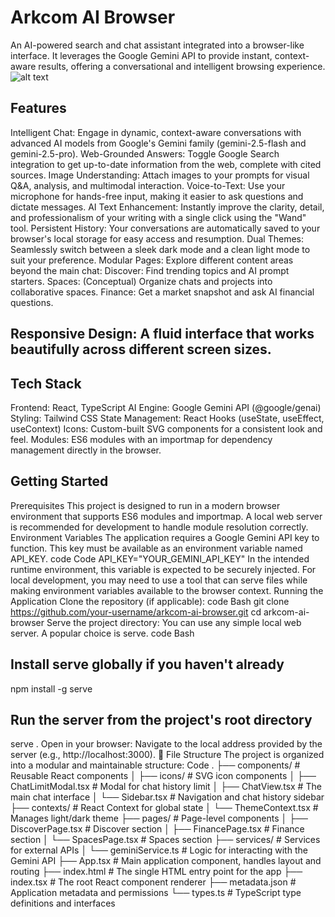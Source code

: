 # Arkcom AI Browser
An AI-powered search and chat assistant integrated into a browser-like interface. 
It leverages the Google Gemini API to provide instant, context-aware results, offering a conversational and intelligent browsing experience.
![alt text](https://storage.googleapis.com/aistudio-marketplace/project-arkcom-browser-screenshot.png)

## Features
Intelligent Chat: Engage in dynamic, context-aware conversations with advanced AI models from Google's Gemini family (gemini-2.5-flash and gemini-2.5-pro).
Web-Grounded Answers: Toggle Google Search integration to get up-to-date information from the web, complete with cited sources.
Image Understanding: Attach images to your prompts for visual Q&A, analysis, and multimodal interaction.
Voice-to-Text: Use your microphone for hands-free input, making it easier to ask questions and dictate messages.
AI Text Enhancement: Instantly improve the clarity, detail, and professionalism of your writing with a single click using the "Wand" tool.
Persistent History: Your conversations are automatically saved to your browser's local storage for easy access and resumption.
Dual Themes: Seamlessly switch between a sleek dark mode and a clean light mode to suit your preference.
Modular Pages: Explore different content areas beyond the main chat:
Discover: Find trending topics and AI prompt starters.
Spaces: (Conceptual) Organize chats and projects into collaborative spaces.
Finance: Get a market snapshot and ask AI financial questions.
## Responsive Design: A fluid interface that works beautifully across different screen sizes.
## Tech Stack
Frontend: React, TypeScript
AI Engine: Google Gemini API (@google/genai)
Styling: Tailwind CSS
State Management: React Hooks (useState, useEffect, useContext)
Icons: Custom-built SVG components for a consistent look and feel.
Modules: ES6 modules with an importmap for dependency management directly in the browser.
## Getting Started
Prerequisites
This project is designed to run in a modern browser environment that supports ES6 modules and importmap. 
A local web server is recommended for development to handle module resolution correctly.
Environment Variables
The application requires a Google Gemini API key to function. This key must be available as an environment variable named API_KEY.
code
Code
API_KEY="YOUR_GEMINI_API_KEY"
In the intended runtime environment, this variable is expected to be securely injected. For local development, 
you may need to use a tool that can serve files while making environment variables available to the browser context.
Running the Application
Clone the repository (if applicable):
code
Bash
git clone https://github.com/your-username/arkcom-ai-browser.git
cd arkcom-ai-browser
Serve the project directory:
You can use any simple local web server. A popular choice is serve.
code
Bash
## Install serve globally if you haven't already
npm install -g serve

## Run the server from the project's root directory
serve .
Open in your browser:
Navigate to the local address provided by the server (e.g., http://localhost:3000).
📁 File Structure
The project is organized into a modular and maintainable structure:
Code
.
├── components/          # Reusable React components
│   ├── icons/           # SVG icon components
│   ├── ChatLimitModal.tsx # Modal for chat history limit
│   ├── ChatView.tsx     # The main chat interface
│   └── Sidebar.tsx      # Navigation and chat history sidebar
├── contexts/            # React Context for global state
│   └── ThemeContext.tsx # Manages light/dark theme
├── pages/               # Page-level components
│   ├── DiscoverPage.tsx # Discover section
│   ├── FinancePage.tsx  # Finance section
│   └── SpacesPage.tsx   # Spaces section
├── services/            # Services for external APIs
│   └── geminiService.ts # Logic for interacting with the Gemini API
├── App.tsx              # Main application component, handles layout and routing
├── index.html           # The single HTML entry point for the app
├── index.tsx            # The root React component renderer
├── metadata.json        # Application metadata and permissions
└── types.ts             # TypeScript type definitions and interfaces
